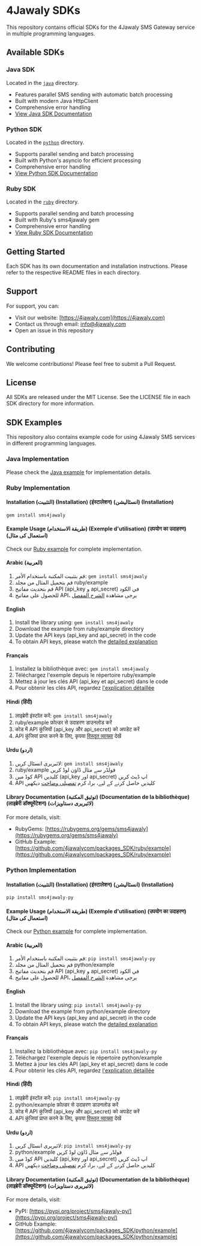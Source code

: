 # 4Jawaly SDKs

This repository contains official SDKs for the 4Jawaly SMS Gateway service in multiple programming languages.

## Available SDKs

### Java SDK
Located in the [`java`](./java) directory.
- Features parallel SMS sending with automatic batch processing
- Built with modern Java HttpClient
- Comprehensive error handling
- [View Java SDK Documentation](./java/README.md)

### Python SDK
Located in the [`python`](./python) directory.
- Supports parallel sending and batch processing
- Built with Python's asyncio for efficient processing
- Comprehensive error handling
- [View Python SDK Documentation](./python/README.md)

### Ruby SDK
Located in the [`ruby`](./ruby) directory.
- Supports parallel sending and batch processing
- Built with Ruby's sms4jawaly gem
- Comprehensive error handling
- [View Ruby SDK Documentation](./ruby/README.md)

## Getting Started

Each SDK has its own documentation and installation instructions. Please refer to the respective README files in each directory.

## Support

For support, you can:
- Visit our website: [https://4jawaly.com](https://4jawaly.com)
- Contact us through email: info@4jawaly.com
- Open an issue in this repository

## Contributing

We welcome contributions! Please feel free to submit a Pull Request.

## License

All SDKs are released under the MIT License. See the LICENSE file in each SDK directory for more information.

## SDK Examples

This repository also contains example code for using 4Jawaly SMS services in different programming languages.

### Java Implementation
Please check the [Java example](java/temp_dir) for implementation details.

### Ruby Implementation

#### Installation (التثبيت) (Installation) (इंस्टालेशन) (انسٹالیشن) (Installation)

```bash
gem install sms4jawaly
```

#### Example Usage (طريقة الاستخدام) (Exemple d'utilisation) (उपयोग का उदाहरण) (استعمال کی مثال)

Check our [Ruby example](ruby/example) for complete implementation.

#### Arabic (العربية)
1. قم بتثبيت المكتبة باستخدام الأمر: `gem install sms4jawaly`
2. قم بتحميل المثال من مجلد ruby/example
3. قم بتحديث مفاتيح API (api_key و api_secret) في الكود
4. للحصول على مفاتيح API، يرجى مشاهدة [الشرح المفصل](https://youtu.be/oTB6hLbJXPU?si=_Bn0Zi-VxULnz-r2)

#### English
1. Install the library using: `gem install sms4jawaly`
2. Download the example from ruby/example directory
3. Update the API keys (api_key and api_secret) in the code
4. To obtain API keys, please watch the [detailed explanation](https://youtu.be/oTB6hLbJXPU?si=_Bn0Zi-VxULnz-r2)

#### Français
1. Installez la bibliothèque avec: `gem install sms4jawaly`
2. Téléchargez l'exemple depuis le répertoire ruby/example
3. Mettez à jour les clés API (api_key et api_secret) dans le code
4. Pour obtenir les clés API, regardez [l'explication détaillée](https://youtu.be/oTB6hLbJXPU?si=_Bn0Zi-VxULnz-r2)

#### Hindi (हिंदी)
1. लाइब्रेरी इंस्टॉल करें: `gem install sms4jawaly`
2. ruby/example फ़ोल्डर से उदाहरण डाउनलोड करें
3. कोड में API कुंजियों (api_key और api_secret) को अपडेट करें
4. API कुंजियां प्राप्त करने के लिए, कृपया [विस्तृत व्याख्या](https://youtu.be/oTB6hLbJXPU?si=_Bn0Zi-VxULnz-r2) देखें

#### Urdu (اردو)
1. لائبریری انسٹال کریں: `gem install sms4jawaly`
2. ruby/example فولڈر سے مثال ڈاؤن لوڈ کریں
3. کوڈ میں API کلیدیں (api_key اور api_secret) اپ ڈیٹ کریں
4. API کلیدیں حاصل کرنے کے لیے، براہ کرم [تفصیلی وضاحت](https://youtu.be/oTB6hLbJXPU?si=_Bn0Zi-VxULnz-r2) دیکھیں

#### Library Documentation (توثيق المكتبة) (Documentation de la bibliothèque) (लाइब्रेरी डॉक्यूमेंटेशन) (لائبریری دستاویزات)

For more details, visit:
- RubyGems: [https://rubygems.org/gems/sms4jawaly](https://rubygems.org/gems/sms4jawaly)
- GitHub Example: [https://github.com/4jawalycom/packages_SDK/ruby/example](https://github.com/4jawalycom/packages_SDK/ruby/example)

### Python Implementation

#### Installation (التثبيت) (Installation) (इंस्टालेशन) (انسٹالیشن) (Installation)

```bash
pip install sms4jawaly-py
```

#### Example Usage (طريقة الاستخدام) (Exemple d'utilisation) (उपयोग का उदाहरण) (استعمال کی مثال)

Check our [Python example](python/example) for complete implementation.

#### Arabic (العربية)
1. قم بتثبيت المكتبة باستخدام الأمر: `pip install sms4jawaly-py`
2. قم بتحميل المثال من مجلد python/example
3. قم بتحديث مفاتيح API (api_key و api_secret) في الكود
4. للحصول على مفاتيح API، يرجى مشاهدة [الشرح المفصل](https://youtu.be/oTB6hLbJXPU?si=_Bn0Zi-VxULnz-r2)

#### English
1. Install the library using: `pip install sms4jawaly-py`
2. Download the example from python/example directory
3. Update the API keys (api_key and api_secret) in the code
4. To obtain API keys, please watch the [detailed explanation](https://youtu.be/oTB6hLbJXPU?si=_Bn0Zi-VxULnz-r2)

#### Français
1. Installez la bibliothèque avec: `pip install sms4jawaly-py`
2. Téléchargez l'exemple depuis le répertoire python/example
3. Mettez à jour les clés API (api_key et api_secret) dans le code
4. Pour obtenir les clés API, regardez [l'explication détaillée](https://youtu.be/oTB6hLbJXPU?si=_Bn0Zi-VxULnz-r2)

#### Hindi (हिंदी)
1. लाइब्रेरी इंस्टॉल करें: `pip install sms4jawaly-py`
2. python/example फ़ोल्डर से उदाहरण डाउनलोड करें
3. कोड में API कुंजियों (api_key और api_secret) को अपडेट करें
4. API कुंजियां प्राप्त करने के लिए, कृपया [विस्तृत व्याख्या](https://youtu.be/oTB6hLbJXPU?si=_Bn0Zi-VxULnz-r2) देखें

#### Urdu (اردو)
1. لائبریری انسٹال کریں: `pip install sms4jawaly-py`
2. python/example فولڈر سے مثال ڈاؤن لوڈ کریں
3. کوڈ میں API کلیدیں (api_key اور api_secret) اپ ڈیٹ کریں
4. API کلیدیں حاصل کرنے کے لیے، براہ کرم [تفصیلی وضاحت](https://youtu.be/oTB6hLbJXPU?si=_Bn0Zi-VxULnz-r2) دیکھیں

#### Library Documentation (توثيق المكتبة) (Documentation de la bibliothèque) (लाइब्रेरी डॉक्यूमेंटेशन) (لائبریری دستاویزات)

For more details, visit:
- PyPI: [https://pypi.org/project/sms4jawaly-py/](https://pypi.org/project/sms4jawaly-py/)
- GitHub Example: [https://github.com/4jawalycom/packages_SDK/python/example](https://github.com/4jawalycom/packages_SDK/python/example)
